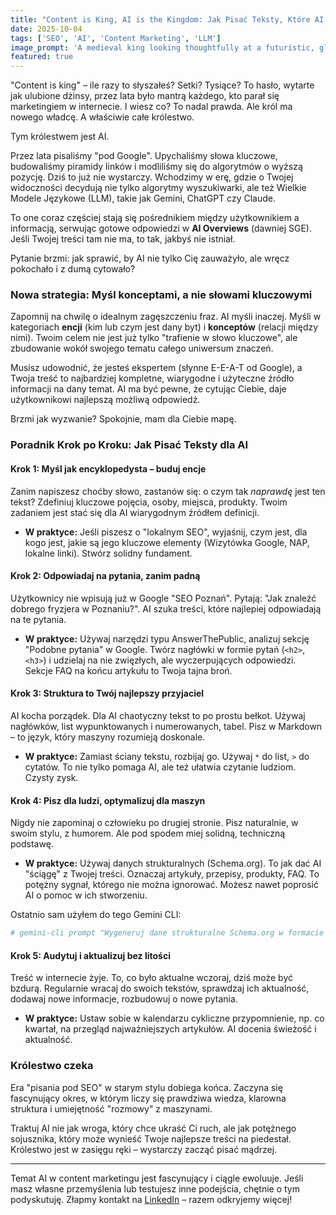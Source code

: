 ```yaml
---
title: "Content is King, AI is the Kingdom: Jak Pisać Teksty, Które AI Pokocha?"
date: 2025-10-04
tags: ['SEO', 'AI', 'Content Marketing', 'LLM']
image_prompt: 'A medieval king looking thoughtfully at a futuristic, glowing crown shaped like a brain, with a kingdom in the background. Stylized, digital art.'
featured: true
---
```


"Content is king" – ile razy to słyszałeś? Setki? Tysiące? To hasło, wytarte jak ulubione dżinsy, przez lata było mantrą każdego, kto parał się marketingiem w internecie. I wiesz co? To nadal prawda. Ale król ma nowego władcę. A właściwie całe królestwo.

Tym królestwem jest AI.

Przez lata pisaliśmy "pod Google". Upychaliśmy słowa kluczowe, budowaliśmy piramidy linków i modliliśmy się do algorytmów o wyższą pozycję. Dziś to już nie wystarczy. Wchodzimy w erę, gdzie o Twojej widoczności decydują nie tylko algorytmy wyszukiwarki, ale też Wielkie Modele Językowe (LLM), takie jak Gemini, ChatGPT czy Claude.

To one coraz częściej stają się pośrednikiem między użytkownikiem a informacją, serwując gotowe odpowiedzi w **AI Overviews** (dawniej SGE). Jeśli Twojej treści tam nie ma, to tak, jakbyś nie istniał.

Pytanie brzmi: jak sprawić, by AI nie tylko Cię zauważyło, ale wręcz pokochało i z dumą cytowało?

### Nowa strategia: Myśl konceptami, a nie słowami kluczowymi

Zapomnij na chwilę o idealnym zagęszczeniu fraz. AI myśli inaczej. Myśli w kategoriach **encji** (kim lub czym jest dany byt) i **konceptów** (relacji między nimi). Twoim celem nie jest już tylko "trafienie w słowo kluczowe", ale zbudowanie wokół swojego tematu całego uniwersum znaczeń.

Musisz udowodnić, że jesteś ekspertem (słynne E-E-A-T od Google), a Twoja treść to najbardziej kompletne, wiarygodne i użyteczne źródło informacji na dany temat. AI ma być pewne, że cytując Ciebie, daje użytkownikowi najlepszą możliwą odpowiedź.

Brzmi jak wyzwanie? Spokojnie, mam dla Ciebie mapę.

### Poradnik Krok po Kroku: Jak Pisać Teksty dla AI

#### Krok 1: Myśl jak encyklopedysta – buduj encje

Zanim napiszesz choćby słowo, zastanów się: o czym tak *naprawdę* jest ten tekst? Zdefiniuj kluczowe pojęcia, osoby, miejsca, produkty. Twoim zadaniem jest stać się dla AI wiarygodnym źródłem definicji.

*   **W praktyce:** Jeśli piszesz o "lokalnym SEO", wyjaśnij, czym jest, dla kogo jest, jakie są jego kluczowe elementy (Wizytówka Google, NAP, lokalne linki). Stwórz solidny fundament.

#### Krok 2: Odpowiadaj na pytania, zanim padną

Użytkownicy nie wpisują już w Google "SEO Poznań". Pytają: "Jak znaleźć dobrego fryzjera w Poznaniu?". AI szuka treści, które najlepiej odpowiadają na te pytania.

*   **W praktyce:** Używaj narzędzi typu AnswerThePublic, analizuj sekcję "Podobne pytania" w Google. Twórz nagłówki w formie pytań (`<h2>`, `<h3>`) i udzielaj na nie zwięzłych, ale wyczerpujących odpowiedzi. Sekcje FAQ na końcu artykułu to Twoja tajna broń.

#### Krok 3: Struktura to Twój najlepszy przyjaciel

AI kocha porządek. Dla AI chaotyczny tekst to po prostu bełkot. Używaj nagłówków, list wypunktowanych i numerowanych, tabel. Pisz w Markdown – to język, który maszyny rozumieją doskonale.

*   **W praktyce:** Zamiast ściany tekstu, rozbijaj go. Używaj `*` do list, `>` do cytatów. To nie tylko pomaga AI, ale też ułatwia czytanie ludziom. Czysty zysk.

#### Krok 4: Pisz dla ludzi, optymalizuj dla maszyn

Nigdy nie zapominaj o człowieku po drugiej stronie. Pisz naturalnie, w swoim stylu, z humorem. Ale pod spodem miej solidną, techniczną podstawę.

*   **W praktyce:** Używaj danych strukturalnych (Schema.org). To jak dać AI "ściągę" z Twojej treści. Oznaczaj artykuły, przepisy, produkty, FAQ. To potężny sygnał, którego nie można ignorować. Możesz nawet poprosić AI o pomoc w ich stworzeniu.

Ostatnio sam użyłem do tego Gemini CLI:

```bash
# gemini-cli prompt "Wygeneruj dane strukturalne Schema.org w formacie JSON-LD dla artykułu na blogu o tytule 'Content is King, AI is the Kingdom' autorstwa Michała Danieluka."
```

#### Krok 5: Audytuj i aktualizuj bez litości

Treść w internecie żyje. To, co było aktualne wczoraj, dziś może być bzdurą. Regularnie wracaj do swoich tekstów, sprawdzaj ich aktualność, dodawaj nowe informacje, rozbudowuj o nowe pytania.

*   **W praktyce:** Ustaw sobie w kalendarzu cykliczne przypomnienie, np. co kwartał, na przegląd najważniejszych artykułów. AI docenia świeżość i aktualność.

### Królestwo czeka

Era "pisania pod SEO" w starym stylu dobiega końca. Zaczyna się fascynujący okres, w którym liczy się prawdziwa wiedza, klarowna struktura i umiejętność "rozmowy" z maszynami.

Traktuj AI nie jak wroga, który chce ukraść Ci ruch, ale jak potężnego sojusznika, który może wynieść Twoje najlepsze treści na piedestał. Królestwo jest w zasięgu ręki – wystarczy zacząć pisać mądrzej.

---

Temat AI w content marketingu jest fascynujący i ciągle ewoluuje. Jeśli masz własne przemyślenia lub testujesz inne podejścia, chętnie o tym podyskutuję. Złapmy kontakt na [LinkedIn](https://www.linkedin.com/in/michaldanieluk/) – razem odkryjemy więcej!
